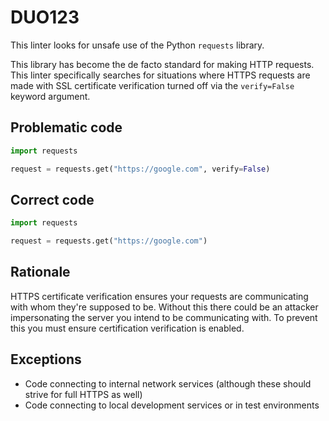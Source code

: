 # DUO123

This linter looks for unsafe use of the Python `requests` library.

This library has become the de facto standard for making HTTP requests. This
linter specifically searches for situations where HTTPS requests are made with
SSL certificate verification turned off via the `verify=False` keyword argument.

## Problematic code

```python
import requests

request = requests.get("https://google.com", verify=False)
```

## Correct code

```python
import requests

request = requests.get("https://google.com")
```

## Rationale

HTTPS certificate verification ensures your requests are communicating with
whom they're supposed to be. Without this there could be an attacker
impersonating the server you intend to be communicating with. To prevent this
you must ensure certification verification is enabled.

## Exceptions

* Code connecting to internal network services (although these should strive for full HTTPS as well)
* Code connecting to local development services or in test environments
